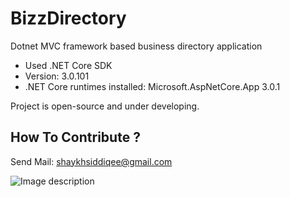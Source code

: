 # BizzDirectory
Dotnet MVC framework based business directory application
- Used .NET Core SDK
- Version:   3.0.101
- .NET Core runtimes installed: Microsoft.AspNetCore.App 3.0.1

Project is open-source and under developing.

## How To Contribute ?
Send Mail: shaykhsiddiqee@gmail.com

![Image description](https://i.imgur.com/qxwVgIU.png)
